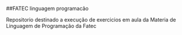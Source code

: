 ##FATEC linguagem programacão

Repositorio destinado a execução de exercicios em aula da Materia de Linguagem de Programação da Fatec
